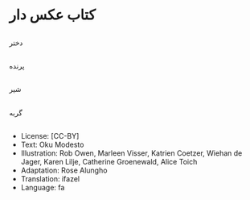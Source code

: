# کتاب عکس دار

##
دختر

##
پرنده

##
شیر

##
گربه

##
* License: [CC-BY]
* Text: Oku Modesto
* Illustration: Rob Owen, Marleen Visser, Katrien Coetzer, Wiehan de Jager, Karen Lilje, Catherine Groenewald, Alice Toich
* Adaptation: Rose Alungho
* Translation: ifazel
* Language: fa
